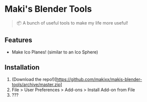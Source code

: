 # Maki's Blender Tools
> 📦 A bunch of useful tools to make my life more useful!

## Features

- Make Ico Planes! (similar to an Ico Sphere)

## Installation

1. (Download the repo!)[https://github.com/makixx/makis-blender-tools/archive/master.zip]
2. File > User Preferences > Add-ons > Install Add-on from File
3. ???